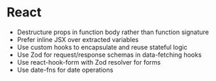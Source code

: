 # React

- Destructure props in function body rather than function signature
- Prefer inline JSX over extracted variables
- Use custom hooks to encapsulate and reuse stateful logic
- Use Zod for request/response schemas in data-fetching hooks
- Use react-hook-form with Zod resolver for forms
- Use date-fns for date operations
